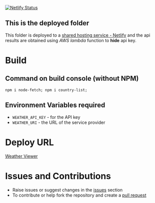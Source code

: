 [![Netlify Status](https://api.netlify.com/api/v1/badges/d8af29e2-20cf-435c-ad05-f65cfe96823a/deploy-status)](https://app.netlify.com/sites/webapp-weather/deploys)

## This is the deployed folder
This folder is deployed to a [shared hosting service - Netlify](https://www.netlify.com) and the api results are obtained using *AWS lambda* function to **hide** api key.

# Build
## Command on build console (without NPM)
`npm i node-fetch; npm i country-list;`

## Environment Variables required
- `WEATHER_API_KEY` - for the API key
- `WEATHER_URI` - the URL of the service provider

# Deploy **URL**
[Weather Viewer](https://webapp-weather.netlify.app)

# Issues and Contributions
* Raise issues or suggest changes in the [issues](https://github.com/humble-barnacle001/webapp-weather/issues) section
* To contribute or help fork the repository and create a [pull request](https://github.com/humble-barnacle001/webapp-weather/pulls)